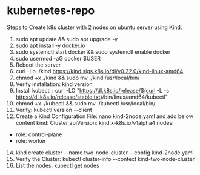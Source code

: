 # kubernetes-repo

Steps to Create k8s cluster with 2 nodes on ubuntu server using Kind.
1. sudo apt update && sudo apt upgrade -y
2. sudo apt install -y docker.io
3. sudo systemctl start docker && sudo systemctl enable docker
5. sudo usermod -aG docker $USER
6. Reboot the server
7. curl -Lo ./kind https://kind.sigs.k8s.io/dl/v0.22.0/kind-linux-amd64
8. chmod +x ./kind && sudo mv ./kind /usr/local/bin/
9. Verify installation:  kind version
10. Install kubectl : curl -LO "https://dl.k8s.io/release/$(curl -L -s https://dl.k8s.io/release/stable.txt)/bin/linux/amd64/kubectl"
11. chmod +x ./kubectl && sudo mv ./kubectl /usr/local/bin/
12. Verify: kubectl version --client
13. Create a Kind Configuration File: nano kind-2node.yaml and add below content
kind: Cluster
apiVersion: kind.x-k8s.io/v1alpha4
nodes:
- role: control-plane
- role: worker

14. kind create cluster --name two-node-cluster --config kind-2node.yaml
15. Verify the Cluster: kubectl cluster-info --context kind-two-node-cluster
16. List the nodes: kubectl get nodes
